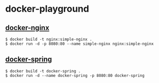 # docker-playground

## [docker-nginx](https://github.com/yaezzin/docker-playground/tree/main/docker-nginx)

```
$ docker build -t nginx:simple-nginx .
$ docker run -d -p 8080:80 --name simple-nginx nginx:simple-nginx
```

## [docker-spring](https://github.com/yaezzin/docker-playground/tree/main/docker-spring)

```
$ docker build -t docker-spring .
$ docker run -d --name docker-spring -p 8080:80 docker-spring
```

